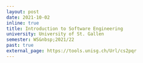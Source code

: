 ```yaml
---
layout: post
date: 2021-10-02
inline: true
title: Introduction to Software Engineering
university: University of St. Gallen
semester: WS&nbsp;2021/22
past: true
external_page: https://tools.unisg.ch/Url/cs2pqr
---
```

